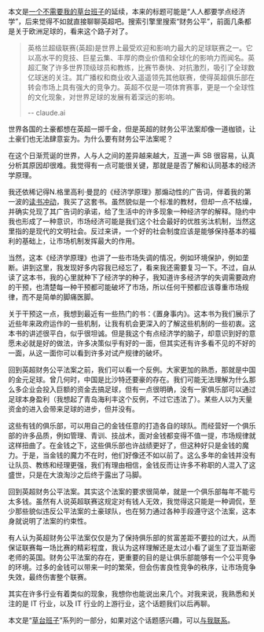 
<!--
title: 为什么英超需要财务公平法案
cover: ./cover.png
-->

本文是[一个不需要我的草台班子](https://yylives.cc/2024/08/13/001-makeshift-troupe-that-not-need-me/)的延续，本来的标题可能是“人人都要学点经济学”，后来觉得不如就直接聊聊英超吧。搜索引擎里搜索“财务公平”，前面几条都是关于欧洲足球的，看来这个路子对了。

> 英格兰超级联赛(英超)是世界上最受欢迎和影响力最大的足球联赛之一。它以高水平的竞技、巨星云集、丰厚的商业价值和全球化的影响力而闻名。英超汇聚了许多世界顶级球员和教练，比赛节奏快、对抗激烈，吸引了全球数亿球迷的关注。其广播权和商业收入遥遥领先其他联赛，使得英超俱乐部在转会市场上具有强大的竞争力。英超不仅是一项体育赛事，更是一个全球性的文化现象，对世界足球的发展有着深远的影响。
> 
> -- claude.ai

世界各国的土豪都想在英超一掷千金，但是英超的财务公平法案却像一道枷锁，让土豪们也无法肆意妄为。为什么要有财务公平法案呢？

在这个日渐荒诞的世界，人与人之间的差异越来越大，互道一声 SB 很容易，认真分析其原因却很难。我觉得有一点可能很关键，那就是是否了解和认同基本的经济学原理。

我还依稀记得N.格里高利·曼昆的《经济学原理》那煽动性的广告词，伴着我的第一波的[读书冲动](https://yylives.cc/2024/09/11/code-without-a-place-to-be-put/)，我买了这套书。虽然貌似是一个标准的教材，但却一点不枯燥，并确实兑现了其广告词的承诺，给了生活中的许多现象一种经济学的解释。隐约中我也形成了一种意识，市场经济可能是我们这个社会最好的优胜劣汰机制，当然这里指的是现代的文明社会。反过来讲，一个好的社会制度应该是能够保持基本的福利的基础上，让市场机制发挥最大的作用。

当然，这本《经济学原理》也讲了一些市场失调的情况，例如环境保护，例如垄断。讲到这里，我发现好多内容我已经忘了，看来我还需要复习一下。不过，自从读了这本书，我的心里就种下了经济学的种子，我知道许多经济学的失调需要政府的干预，也清楚每一种干预都可能破坏了市场，所以任何干预都应该尊重市场规律，而不是简单的脚痛医脚。

关于干预这一点，我想到最近有一些热门的书：《置身事内》。这本书为我们展示了近些年来政府运作的一些机制，让我有机会更深入的了解这些机制的一些初衷。这本书的讲述很平白，似乎很坦诚。但是我这个有点经济学的脑子，却意识到好的意愿未必就是好的做法，许多决策似乎有好的一面，但其实还有许多看不见的不好的一面，从这一面你可以看到许多对试产规律的破坏。

回到英超财务公平法案之前，我们可以看一个反例。大家更加的熟悉，那就是中国的金元足球。曾几何时，中国是比沙特还要豪的存在。我们可能无法理解为什么那么多企业会投入巨额的资金去搞足球，但有一点很明确，没有一家俱乐部可以通过足球本身盈利（我想起了青岛海利丰这个反例，不过它违法了）。某些人以为天量资金的进入会带来足球的进步，但并没有。

这些有钱的俱乐部，可以用自己的金钱任意的打造各自的球队。而经营好一个俱乐部的许多品质，例如管理、青训、技战术，面对金钱都变得不值一提，市场规律就这样扭曲了。在金钱之下，这些俱乐部也许战绩更好了，但这种好只是金钱的魔力。于是，当金钱的魔力不在时，他们好像还不如以前了。这么多年的金钱并没有让队员、教练和经理更强，我们有理由相信，金钱反而让许多不称职的人混入了这盛世，只是在大浪淘沙之后终于露出了马脚。

回到英超财务公平法案。其实这个法案的要求很简单，就是一个俱乐部每年不能亏太多钱。虽然有人说英超联赛这规定对有钱人无效，我觉得这只能是一种调侃，至少那些貌似违反公平法案的土豪球队，也在努力通过各种手段遵守这个法案，这本身就说明了法案的约束性。

有人认为英超财务公平法案仅仅是为了保持俱乐部的贫富差距不要拉的过大，从而保证联赛每一场比赛的精彩程度，我认为这样理解还是太过小看了诞生了亚当斯密老师的英国。财务公平法案的存在，更重要的目的是让俱乐部能够有一个公平竞争的环境。过多的金钱可以带来一时的繁荣，但会伤害良性竞争的秩序，让市场竞争失效，最终伤害整个联赛。

其实在许多行业有着类似的现象，我想你也能说出来几个。对我来说，我熟悉和关注的是 IT 行业，以及 IT 行业的上游行业，这个话题我们以后再聊。

本文是“[草台班子](https://yylives.cc/2024/08/13/001-makeshift-troupe-that-not-need-me/)”系列的一部分，如果对这个话题感兴趣，可以[与我联系](https://yylives.cc/contact/)。
